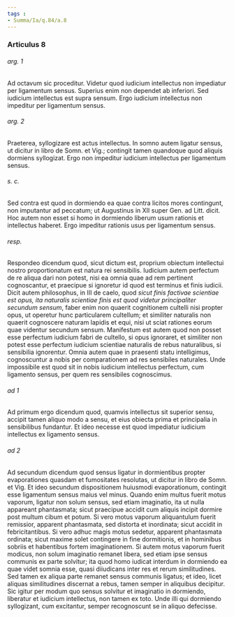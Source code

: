 ```yaml
---
tags : 
- Summa/Ia/q.84/a.8
---
```


### Articulus 8

###### arg. 1
Ad octavum sic proceditur. Videtur quod iudicium intellectus non impediatur per ligamentum sensus. Superius enim non dependet ab inferiori. Sed iudicium intellectus est supra sensum. Ergo iudicium intellectus non impeditur per ligamentum sensus.

###### arg. 2
Praeterea, syllogizare est actus intellectus. In somno autem ligatur sensus, ut dicitur in libro de Somn. et Vig.; contingit tamen quandoque quod aliquis dormiens syllogizat. Ergo non impeditur iudicium intellectus per ligamentum sensus.

###### s. c.
Sed contra est quod in dormiendo ea quae contra licitos mores contingunt, non imputantur ad peccatum; ut Augustinus in XII super Gen. ad Litt. dicit. Hoc autem non esset si homo in dormiendo liberum usum rationis et intellectus haberet. Ergo impeditur rationis usus per ligamentum sensus.

###### resp.
Respondeo dicendum quod, sicut dictum est, proprium obiectum intellectui nostro proportionatum est natura rei sensibilis. Iudicium autem perfectum de re aliqua dari non potest, nisi ea omnia quae ad rem pertinent cognoscantur, et praecipue si ignoretur id quod est terminus et finis iudicii. Dicit autem philosophus, in III de caelo, quod *sicut finis factivae scientiae est opus, ita naturalis scientiae finis est quod videtur principaliter secundum sensum*, faber enim non quaerit cognitionem cultelli nisi propter opus, ut operetur hunc particularem cultellum; et similiter naturalis non quaerit cognoscere naturam lapidis et equi, nisi ut sciat rationes eorum quae videntur secundum sensum. Manifestum est autem quod non posset esse perfectum iudicium fabri de cultello, si opus ignoraret, et similiter non potest esse perfectum iudicium scientiae naturalis de rebus naturalibus, si sensibilia ignorentur. Omnia autem quae in praesenti statu intelligimus, cognoscuntur a nobis per comparationem ad res sensibiles naturales. Unde impossibile est quod sit in nobis iudicium intellectus perfectum, cum ligamento sensus, per quem res sensibiles cognoscimus.

###### ad 1
Ad primum ergo dicendum quod, quamvis intellectus sit superior sensu, accipit tamen aliquo modo a sensu, et eius obiecta prima et principalia in sensibilibus fundantur. Et ideo necesse est quod impediatur iudicium intellectus ex ligamento sensus.

###### ad 2
Ad secundum dicendum quod sensus ligatur in dormientibus propter evaporationes quasdam et fumositates resolutas, ut dicitur in libro de Somn. et Vig. Et ideo secundum dispositionem huiusmodi evaporationum, contingit esse ligamentum sensus maius vel minus. Quando enim multus fuerit motus vaporum, ligatur non solum sensus, sed etiam imaginatio, ita ut nulla appareant phantasmata; sicut praecipue accidit cum aliquis incipit dormire post multum cibum et potum. Si vero motus vaporum aliquantulum fuerit remissior, apparent phantasmata, sed distorta et inordinata; sicut accidit in febricitantibus. Si vero adhuc magis motus sedetur, apparent phantasmata ordinata; sicut maxime solet contingere in fine dormitionis, et in hominibus sobriis et habentibus fortem imaginationem. Si autem motus vaporum fuerit modicus, non solum imaginatio remanet libera, sed etiam ipse sensus communis ex parte solvitur; ita quod homo iudicat interdum in dormiendo ea quae videt somnia esse, quasi diiudicans inter res et rerum similitudines. Sed tamen ex aliqua parte remanet sensus communis ligatus; et ideo, licet aliquas similitudines discernat a rebus, tamen semper in aliquibus decipitur. Sic igitur per modum quo sensus solvitur et imaginatio in dormiendo, liberatur et iudicium intellectus, non tamen ex toto. Unde illi qui dormiendo syllogizant, cum excitantur, semper recognoscunt se in aliquo defecisse.

